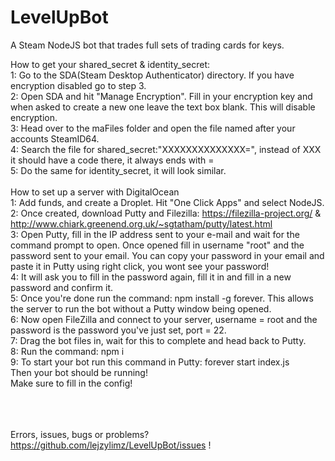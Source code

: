# LevelUpBot
A Steam NodeJS bot that trades full sets of trading cards for keys.

How to get your shared_secret & identity_secret:
<br>1: Go to the SDA(Steam Desktop Authenticator) directory. If you have encryption disabled go to step 3.
<br>2: Open SDA and hit "Manage Encryption". Fill in your encryption key and when asked to create a new one leave the text box blank. This will disable encryption.
<br>3: Head over to the maFiles folder and open the file named after your accounts SteamID64.
<br>4: Search the file for shared_secret:"XXXXXXXXXXXXXX=", instead of XXX it should have a code there, it always ends with =
<br>5: Do the same for identity_secret, it will look similar.
<br>
<br>How to set up a server with DigitalOcean
<br>1: Add funds, and create a Droplet. Hit "One Click Apps" and select NodeJS.
<br>2: Once created, download Putty and Filezilla: https://filezilla-project.org/ & http://www.chiark.greenend.org.uk/~sgtatham/putty/latest.html
<br>3: Open Putty, fill in the IP address sent to your e-mail and wait for the command prompt to open. Once opened fill in username "root" and the password sent to your email. You can copy your password in your email and paste it in Putty using right click, you wont see your password!
<br>4: It will ask you to fill in the password again, fill it in and fill in a new password and confirm it.
<br>5: Once you're done run the command: npm install -g forever. This allows the server to run the bot without a Putty window being opened.
<br>6: Now open FileZilla and connect to your server, username = root and the password is the password you've just set, port = 22.
<br>7: Drag the bot files in, wait for this to complete and head back to Putty.
<br>8: Run the command: npm i
<br>9: To start your bot run this command in Putty: forever start index.js
<br>Then your bot should be running!
<br>Make sure to fill in the config!

<br><br><br>Errors, issues, bugs or problems? https://github.com/lejzylimz/LevelUpBot/issues !

